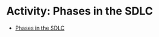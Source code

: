 # Activity: Phases in the SDLC

- [Phases in the SDLC](https://cf-courses-data.s3.us.cloud-object-storage.appdomain.cloud/IBM-CS0131EN-SkillsNetwork/labs/Module%201/SDLC_phases/index.html)